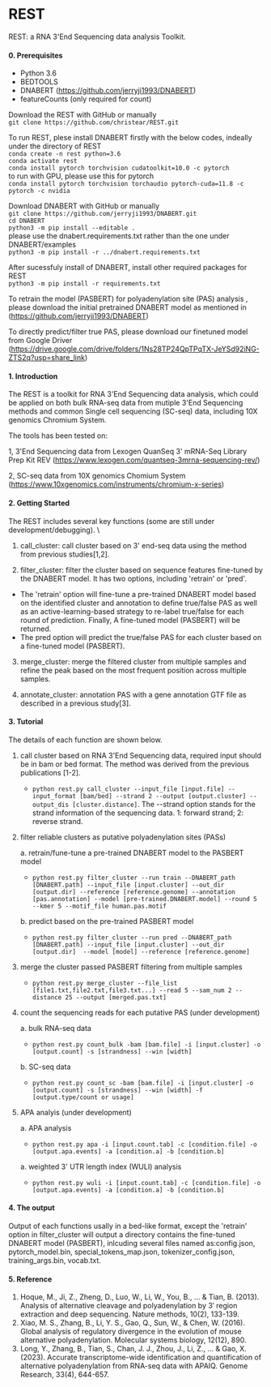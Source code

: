 # REST

REST: a RNA 3'End Sequencing data analysis Toolkit. 

#### 0. Prerequisites

- Python 3.6
- BEDTOOLS
- DNABERT (https://github.com/jerryji1993/DNABERT)
- featureCounts (only required for count)

Download the REST with GitHub or manually \
`git clone https://github.com/christear/REST.git`

To run REST, plese install DNABERT firstly with the below codes, indeally under the directory of REST \
`conda create -n rest python=3.6` \
`conda activate rest` \
`conda install pytorch torchvision cudatoolkit=10.0 -c pytorch` \
to run with GPU, please use this for pytorch \
`conda install pytorch torchvision torchaudio pytorch-cuda=11.8 -c pytorch -c nvidia` 

Download DNABERT with GitHub or manually \
`git clone https://github.com/jerryji1993/DNABERT.git` \
`cd DNABERT` \
`python3 -m pip install --editable . ` \
please use the dnabert.requirements.txt rather than the one under DNABERT/examples \
`python3 -m pip install -r ../dnabert.requirements.txt`

After sucessfuly install of DNABERT, install other required packages for REST \
`python3 -m pip install -r requirements.txt`

To retrain the model (PASBERT) for polyadenylation site (PAS) analysis , please download the initial pretrained DNABERT model as mentioned in (https://github.com/jerryji1993/DNABERT)

To directly predict/filter true PAS, please download our finetuned model from Google Driver  (https://drive.google.com/drive/folders/1Ns28TP24QpTPqTX-JeYSd92iNG-ZTS2q?usp=share_link)

#### 1. Introduction
The REST is a toolkit for RNA 3'End Sequencing data analysis, which could be applied on both bulk RNA-seq data from mutiple 3'End Sequencing methods and common Single cell sequencing (SC-seq) data, including 10X genomics Chromium System.

The tools has been tested on:

1, 3'End Sequencing data from Lexogen QuanSeq 3' mRNA-Seq Library Prep Kit REV (https://www.lexogen.com/quantseq-3mrna-sequencing-rev/)

2, SC-seq data from 10X genomics Chomium System (https://www.10xgenomics.com/instruments/chromium-x-series)

#### 2. Getting Started
The REST includes several key functions (some are still under development/debugging). \

1. call_cluster: call cluster based on 3' end-seq data using the method from previous studies[1,2]. 

2. filter_cluster: filter the cluster based on sequence features fine-tuned by the DNABERT model. It has two options, including 'retrain' or 'pred'. 
- The 'retrain' option will fine-tune a pre-trained DNABERT model based on the identified cluster and annotation to define true/false PAS as well as an active-learning-based strategy to re-label true/false for each round of prediction. Finally, A fine-tuned model (PASBERT) will be returned. 
- The pred option will predict the true/false PAS for each cluster based on a fine-tuned model (PASBERT). 

3. merge_cluster: merge the filtered cluster from multiple samples and refine the peak based on the most frequent position across multiple samples. 

4. annotate_cluster: annotation PAS with a gene annotation GTF file as described in a previous study[3].
 
#### 3. Tutorial
The details of each function are shown below. 

1. call cluster based on RNA 3'End Sequencing data, required input should be in bam or bed format. The method was derived from the previous publications [1-2]. 
	- `python rest.py call_cluster --input_file [input.file] --input_format [bam/bed] --strand 2 --output [output.cluster] --output_dis [cluster.distance]`. The --strand option stands for the strand information of the sequencing data. 1: forward strand; 2: reverse strand.

2. filter reliable clusters as putative polyadenylation sites (PASs)
	
	a. retrain/fune-tune a pre-trained DNABERT model to the PASBERT model 
	- `python rest.py filter_cluster --run train --DNABERT_path [DNABERT.path] --input_file [input.cluster] --out_dir [output.dir] --reference [reference.genome] --annotation [pas.annotation] --model [pre-trained.DNABERT.model] --round 5 --kmer 5 --motif_file human.pas.motif`
	
	b. predict based on the pre-trained PASBERT model  
	- `python rest.py filter_cluster --run pred --DNABERT_path [DNABERT.path] --input_file [input.cluster] --out_dir [output.dir]  --model [model] --reference [reference.genome]`

3. merge the cluster passed PASBERT filtering from multiple samples
	- `python rest.py merge_cluster --file_list [file1.txt,file2.txt,file3.txt...] --read 5 --sam_num 2 --distance 25 --output [merged.pas.txt]`

4. count the sequencing reads for each putative PAS (under development)
	
	a. bulk RNA-seq data 
	- `python rest.py count_bulk -bam [bam.file] -i [input.cluster] -o [output.count] -s [strandness] --win [width]`
	
	b. SC-seq data 
	- `python rest.py count_sc -bam [bam.file] -i [input.cluster] -o [output.count] -s [strandness] --win [width] -f [output.type/count or usage]`

5. APA analyis (under development)
	
	a. APA analysis
	- `python rest.py apa -i [input.count.tab] -c [condition.file] -o [output.apa.events] -a [condition.a] -b [condition.b]`
	
	a. weighted 3' UTR length index (WULI) analysis 
	- `python rest.py wuli -i [input.count.tab] -c [condition.file] -o [output.apa.events] -a [condition.a] -b [condition.b]`
#### 4. The output
Output of each functions usally in a bed-like format, except the 'retrain' option in filter_cluster will output a directory contains the fine-tuned DNABERT model (PASBERT), inlcuding several files named as:config.json, pytorch_model.bin, special_tokens_map.json, tokenizer_config.json, training_args.bin, vocab.txt.  

#### 5. Reference
1. Hoque, M., Ji, Z., Zheng, D., Luo, W., Li, W., You, B., ... & Tian, B. (2013). Analysis of alternative cleavage and polyadenylation by 3′ region extraction and deep sequencing. Nature methods, 10(2), 133-139. 
2. Xiao, M. S., Zhang, B., Li, Y. S., Gao, Q., Sun, W., & Chen, W. (2016). Global analysis of regulatory divergence in the evolution of mouse alternative polyadenylation. Molecular systems biology, 12(12), 890. 
3. Long, Y., Zhang, B., Tian, S., Chan, J. J., Zhou, J., Li, Z., ... & Gao, X. (2023). Accurate transcriptome-wide identification and quantification of alternative polyadenylation from RNA-seq data with APAIQ. Genome Research, 33(4), 644-657.




